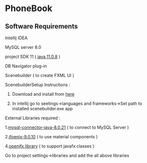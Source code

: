 # PhoneBook

## Software Requirements

Intellij IDEA

MySQL server 8.0

project SDK 11 ( [java 11.0.8](https://www.oracle.com/java/technologies/javase-jdk11-downloads.html#license-lightbox) )

DB Navigator plug-in

Scenebuilder ( to create FXML UI )

ScenebuilderSetup Instructions :

1. Download and install from [here](https://gluonhq.com/products/scene-builder/thanks/?dl=/download/scene-builder-11-windows-x64/)

2. In intellij go to seetings->languages and frameworks->Set path to installed scenebulider.exe app


External Libraries required : 

  1.[mysql-connector-java-8.0.21](https://dev.mysql.com/downloads/file/?id=498587) ( to connect to MySQL Server )
  
  2.[jfoenix-9.0.10](https://jar-download.com/artifacts/com.jfoenix/jfoenix/9.0.10/source-code) ( to use material components )
  
  4.[openjfx library](https://gluonhq.com/download/javafx-11-0-2-sdk-windows/) ( to support javafx classes )
  
  Go to project settings->libraries and add the all above libraries
  
